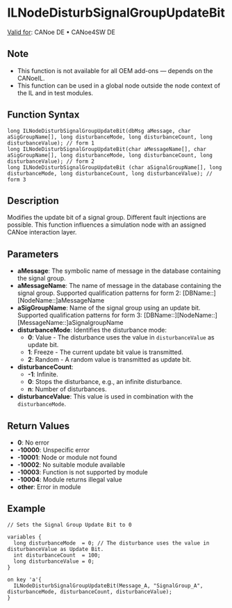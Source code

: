 # ILNodeDisturbSignalGroupUpdateBit

[Valid for](../../../Shared/FeatureAvailability.md): CANoe DE • CANoe4SW DE

## Note
- This function is not available for all OEM add-ons — depends on the CANoeIL.
- This function can be used in a global node outside the node context of the IL and in test modules.

## Function Syntax

```plaintext
long ILNodeDisturbSignalGroupUpdateBit(dbMsg aMessage, char aSigGroupName[], long disturbanceMode, long disturbanceCount, long disturbanceValue); // form 1
long ILNodeDisturbSignalGroupUpdateBit(char aMessageName[], char aSigGroupName[], long disturbanceMode, long disturbanceCount, long disturbanceValue); // form 2
long ILNodeDisturbSignalGroupUpdateBit (char aSignalGroupName[], long disturbanceMode, long disturbanceCount, long disturbanceValue); // form 3
```

## Description

Modifies the update bit of a signal group. Different fault injections are possible. This function influences a simulation node with an assigned CANoe interaction layer.

## Parameters

- **aMessage**: The symbolic name of message in the database containing the signal group.
- **aMessageName**: The name of message in the database containing the signal group. Supported qualification patterns for form 2: [DBName::][NodeName::]aMessageName
- **aSigGroupName**: Name of the signal group using an update bit. Supported qualification patterns for form 3: [DBName::][NodeName::][MessageName::]aSignalgroupName
- **disturbanceMode**: Identifies the disturbance mode:
  - **0**: Value - The disturbance uses the value in `disturbanceValue` as update bit.
  - **1**: Freeze - The current update bit value is transmitted.
  - **2**: Random - A random value is transmitted as update bit.
- **disturbanceCount**:
  - **-1**: Infinite.
  - **0**: Stops the disturbance, e.g., an infinite disturbance.
  - **n**: Number of disturbances.
- **disturbanceValue**: This value is used in combination with the `disturbanceMode`.

## Return Values

- **0**: No error
- **-10000**: Unspecific error
- **-10001**: Node or module not found
- **-10002**: No suitable module available
- **-10003**: Function is not supported by module
- **-10004**: Module returns illegal value
- **other**: Error in module

## Example

```plaintext
// Sets the Signal Group Update Bit to 0

variables {
  long disturbanceMode  = 0; // The disturbance uses the value in disturbanceValue as Update Bit.
  int disturbanceCount  = 100;
  long disturbanceValue = 0;
}

on key 'a'{
  ILNodeDisturbSignalGroupUpdateBit(Message_A, "SignalGroup_A", disturbanceMode, disturbanceCount, disturbanceValue);
}
```

